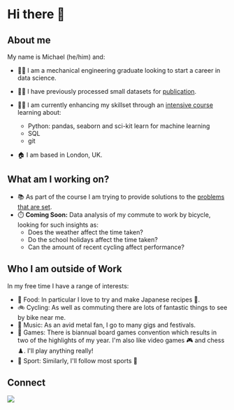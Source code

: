 # Hi there 👋

## About me
My name is Michael (he/him) and:
- :man_student: I am a mechanical engineering graduate looking to start a career in data science.
- :man_scientist: I have previously processed small datasets for [publication](https://doi.org/10.1016/j.ijfatigue.2017.07.009).
- :man_technologist: I am currently enhancing my skillset through an [intensive course](https://skills.cogrammar.com/) learning about:
  - Python: pandas, seaborn and sci-kit learn for machine learning
  - SQL
  - git

- :house: I am based in London, UK.

## What am I working on?

- :books: As part of the course I am trying to provide solutions to the [problems that are set](./Portfolio%20Problems/).
- :stopwatch: **Coming Soon:** Data analysis of my commute to work by bicycle, looking for such insights as:
    - Does the weather affect the time taken?
    - Do the school holidays affect the time taken?
    - Can the amount of recent cycling affect performance?


## Who I am outside of Work

In my free time I have a range of interests:

- :curry: Food: In particular I love to try and make Japanese recipes :japan:.
- :bike: Cycling: As well as commuting there are lots of fantastic things to see by bike near me.
- :metal: Music: As an avid metal fan, I go to many gigs and festivals.
- :game_die: Games: There is biannual board games convention which results in two of the highlights of my year. I'm also like video games :video_game: and chess :chess_pawn:. I'll play anything really!
-  :cricket_game: Sport: Similarly, I'll follow most sports :rugby_football:

## Connect
[<img src="https://img.shields.io/badge/LinkedIn-0077B5?style=for-the-badge&logo=linkedin&logoColor=white" />](https://linkedin.com/in/michael-a-giles)

<!--
**michaelagiles/michaelagiles** is a ✨ _special_ ✨ repository because its `README.md` (this file) appears on your GitHub profile.

Here are some ideas to get you started:

- 🔭 I’m currently working on ...
- 🌱 I’m currently learning ...
- 👯 I’m looking to collaborate on ...
- 🤔 I’m looking for help with ...
- 💬 Ask me about ...
- 📫 How to reach me: ...
- 😄 Pronouns: ...
- ⚡ Fun fact: ...
-->
